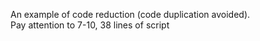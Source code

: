 An example of code reduction (code duplication avoided). <br>
Pay attention to 7-10, 38 lines of script
